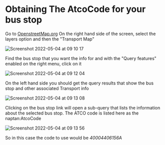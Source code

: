 # Obtaining The AtcoCode for your bus stop #

Go to [OpenstreetMap.org](https://www.openstreetmap.org)
On the right hand side of the screen, select the layers option and then the "Transport Map"

![Screenshot 2022-05-04 at 09 10 17](https://user-images.githubusercontent.com/7591978/166644210-3f23b68a-9292-44e9-8f0e-522976654642.png)

Find the bus stop that you want the info for and with the "Query features" enabled on the right menu, click on it

![Screenshot 2022-05-04 at 09 12 04](https://user-images.githubusercontent.com/7591978/166644436-08968bea-1fc4-4d1e-80dd-f56f888fa5c3.png)

On the left hand side you should get the query results that show the bus stop and other associated Transport info

![Screenshot 2022-05-04 at 09 13 08](https://user-images.githubusercontent.com/7591978/166644547-8059e102-73bf-495d-b537-9500f53e2cba.png)

Clicking on the bus stop link will open a sub-query that lists the information about the selected bus stop. The ATCO code is listed here as the naptan:AtcoCode

![Screenshot 2022-05-04 at 09 13 56](https://user-images.githubusercontent.com/7591978/166644752-102e434e-c658-4ccd-a1a6-523c79037643.png)

So in this case the code to use would be _40004406156A_
